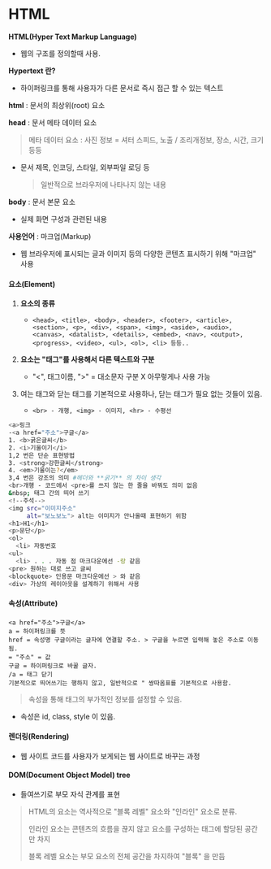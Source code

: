 # HTML

**HTML(Hyper Text Markup Language)**

- 웹의 구조를 정의할때 사용.

**Hypertext 란?**

- 하이퍼링크를 통해 사용자가 다른 문서로 즉시 접근 할 수 있는 텍스트

**html** : 문서의 최상위(root) 요소

**head** : 문서 메타 데이터 요소

> 메타 데이터 요소 : 사진 정보 = 셔터 스피드, 노출 / 조리개정보, 장소, 시간, 크기 등등

- 문서 제목, 인코딩, 스타일, 외부파일 로딩 등

  > 일반적으로 브라우저에 나타나지 않는 내용

**body** : 문서 본문 요소

- 실제 화면 구성과 관련된 내용

**사용언어** : 마크업(Markup)

- 웹 브라우저에 표시되는 글과 이미지 등의 다양한 콘텐츠 표시하기 위해 "마크업" 사용

#### 요소(Element)

1. **요소의 종류**

   - ```
     <head>, <title>, <body>, <header>, <footer>, <article>,
     <section>, <p>, <div>, <span>, <img>, <aside>, <audio>,
     <canvas>, <datalist>, <details>, <embed>, <nav>, <output>,
     <progress>, <video>, <ul>, <ol>, <li> 등등..
     ```

2. **요소는 "태그"를 사용해서 다른 텍스트와 구분**

   - "<", 태그이름, ">" = 대소문자 구분 X 아무렇게나 사용 가능

3. 여는 태그와 닫는 태그를 기본적으로 사용하나, 닫는 태그가 필요 없는 것들이 있음.

   - ```
     <br> - 개행, <img> - 이미지, <hr> - 수평선
     ```

```bash
<a>링크
-<a href="주소">구글</a>
1. <b>굵은글씨</b>
2. <i>기울이기</i>
1,2 번은 단순 표현방법
3. <strong>강한글씨</strong>
4. <em>기울이는?</em>
3,4 번은 강조의 의미 #헤더와 **굵기** 의 차이 생각
<br>개행 - 코드에서 <pre>를 쓰지 않는 한 줄을 바꿔도 의미 없음
&nbsp; 태그 간의 띄어 쓰기
<!--주석-->
<img src="이미지주소"
	 alt="보노보노"> alt는 이미지가 안나올때 표현하기 위함
<h1>H1</h1>
<p>문단</p>
<ol>
  <li> 자동번호
<ul>
  <li> . . . 자동 점 마크다운에선 -랑 같음
<pre> 원하는 대로 쓰고 글씨
<blockquote> 인용문 마크다운에선 > 와 같음
<div> 가상의 레이아웃을 설계하기 위해서 사용
```





#### 속성(Attribute)

```
<a href="주소">구글</a>
a = 하이퍼링크를 뜻
href = 속성명 구글이라는 글자에 연결할 주소. > 구글을 누르면 입력해 놓은 주소로 이동 됨.
= "주소" = 값
구글 = 하이퍼링크로 바꿀 글자.
/a = 태그 닫기
기본적으로 띄어쓰기는 행하지 않고, 일반적으로 " 쌍따옴표를 기본적으로 사용함.
```

> 속성을 통해 태그의 부가적인 정보를 설정할 수 있음.

- 속성은 id, class, style 이 있음.

#### 렌더링(Rendering)

- 웹 사이트 코드를 사용자가 보게되는 웹 사이트로 바꾸는 과정

#### DOM(Document Object Model) tree

- 들여쓰기로 부모 자식 관계를 표현

> HTML의 요소는 역사적으로 "블록 레벨" 요소와 "인라인" 요소로 분류.
>
> 인라인 요소는 콘텐츠의 흐름을 끊지 않고 요소를 구성하는 태그에 할당된 공간만 차지
>
> 블록 레벨 요소는 부모 요소의 전체 공간을 차지하여 "블록" 을 만듬
